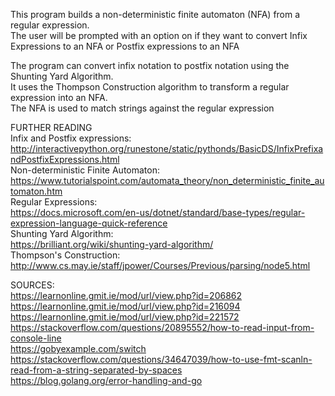 This program builds a non-deterministic finite automaton (NFA) from a regular expression.<br />
The user will be prompted with an option on if they want to convert Infix Expressions to an NFA or Postfix expressions to an NFA<br />

The program can convert infix notation to postfix notation using the Shunting Yard Algorithm.<br />
It uses the Thompson Construction algorithm to transform a regular expression into an NFA. <br />
The NFA is used to match strings against the regular expression<br />

FURTHER READING<br />
Infix and Postfix expressions:<br />
http://interactivepython.org/runestone/static/pythonds/BasicDS/InfixPrefixandPostfixExpressions.html<br />
Non-deterministic Finite Automaton:<br />
https://www.tutorialspoint.com/automata_theory/non_deterministic_finite_automaton.htm<br />
Regular Expressions:<br />
https://docs.microsoft.com/en-us/dotnet/standard/base-types/regular-expression-language-quick-reference<br />
Shunting Yard Algorithm:<br />
https://brilliant.org/wiki/shunting-yard-algorithm/<br />
Thompson's Construction:<br />
http://www.cs.may.ie/staff/jpower/Courses/Previous/parsing/node5.html<br />

SOURCES: <br />
https://learnonline.gmit.ie/mod/url/view.php?id=206862<br />
https://learnonline.gmit.ie/mod/url/view.php?id=216094<br />
https://learnonline.gmit.ie/mod/url/view.php?id=221572<br />
https://stackoverflow.com/questions/20895552/how-to-read-input-from-console-line<br />
https://gobyexample.com/switch<br />
https://stackoverflow.com/questions/34647039/how-to-use-fmt-scanln-read-from-a-string-separated-by-spaces<br />
https://blog.golang.org/error-handling-and-go<br />

